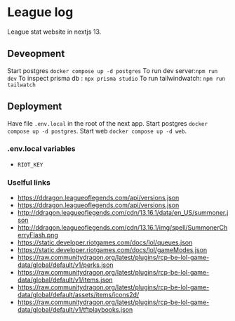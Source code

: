 # League log

League stat website in nextjs 13.

## Deveopment

Start postgres `docker compose up -d postgres`
To run dev server:`npm run dev`
To inspect prisma db : `npx prisma studio`
To run tailwindwatch: `npm run tailwatch`

## Deployment

Have file `.env.local` in the root of the next app.
Start postgres `docker compose up -d postgres`. 
Start web `docker compose up -d web`.

### .env.local variables

- `RIOT_KEY`

### Uselful links

- <https://ddragon.leagueoflegends.com/api/versions.json>
- <https://ddragon.leagueoflegends.com/api/versions.json>
- <http://ddragon.leagueoflegends.com/cdn/13.16.1/data/en_US/summoner.json>
- <http://ddragon.leagueoflegends.com/cdn/13.16.1/img/spell/SummonerCherryFlash.png>
- <https://static.developer.riotgames.com/docs/lol/queues.json>
- <https://static.developer.riotgames.com/docs/lol/gameModes.json>
- <https://raw.communitydragon.org/latest/plugins/rcp-be-lol-game-data/global/default/v1/perks.json>
- <https://raw.communitydragon.org/latest/plugins/rcp-be-lol-game-data/global/default/v1/items.json>
- <https://raw.communitydragon.org/latest/plugins/rcp-be-lol-game-data/global/default/assets/items/icons2d/>
- <https://raw.communitydragon.org/latest/plugins/rcp-be-lol-game-data/global/default/v1/tftplaybooks.json>
